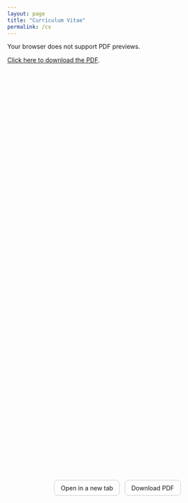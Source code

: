 ```yaml
---
layout: page
title: "Curriculum Vitae"
permalink: /cv
---
```


<link rel="stylesheet" href="/assets/css/override.css">

<!-- Visualizzazione embedded con fallback -->
<div style="display: flex; justify-content: center; overflow-x: auto;">
  <object 
    data="/assets/files/AlbertoNasi_CV.pdf"
    type="application/pdf"
    width="200%"
    height="1000px"
    style="margin: 0 auto; display: block;"
  >
    Your browser does not support PDF previews.
    
  <a href="/assets/files/AlbertoNasi_CV.pdf">Click here to download the PDF</a>.
</object>
</div>



<!-- Pulsanti rapidi -->
<p style="text-align:center; margin: 0 0 0.8rem;">
  <a href="/assets/files/AlbertoNasi_CV.pdf" target="_blank" rel="noopener" 
     style="display:inline-block; padding:0.6em 1em; border-radius:8px; text-decoration:none; border:1px solid #ccc;">
    Open in a new tab
  </a>
  &nbsp;
  <a href="/assets/files/AlbertoNasi_CV.pdf" download 
     style="display:inline-block; padding:0.6em 1em; border-radius:8px; text-decoration:none; border:1px solid #ccc;">
    Download PDF
  </a>
</p>
